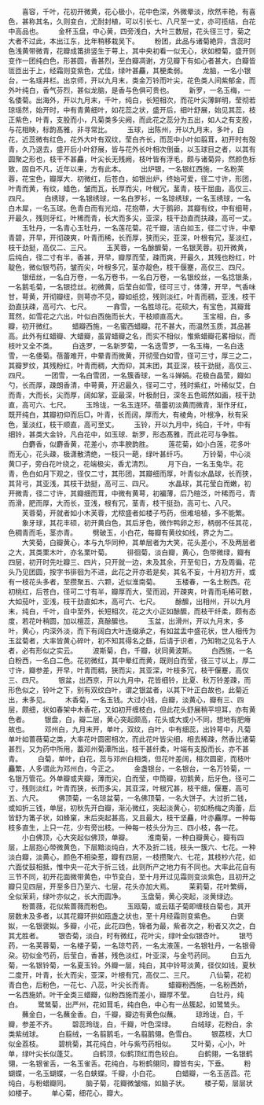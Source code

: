 <!-- { "loadSidebar": true } -->
　　喜容，千叶，花初开微黄，花心极小，花中色深，外微晕淡，欣然丰艳，有喜色，甚称其名，久则变白，尤耐封植，可以引长七、八尺至一丈，亦可揽结，白花中高品也。
　　金杯玉盘，中心黄，四旁浅白，大叶三数层，花头径三寸，菊之大者不过此，本出江东，比年稍移栽吴下。
　　粉团，此品与诸菊絶异，含蕊时色浅黄带微青，花瓣成筩排竖生于萼上，其中央初看一似无心，状如橙菊，盛开则变作一团纯白色，形甚圆，香甚烈，至白瓣凋谢，方见瓣下有如心者甚大，白瓣皆匼匝出于上，经霜则变紫色，尤佳，绿叶甚麤，其梗柔弱。
　　龙脑，一名小银台，一名瑶井栏。出京师，开以九月末，类金万铃而叶尖，花色类人间紫郁金，而外叶纯白，香气芬烈，甚似龙脑，是香与色俱可贵也。
　　新罗，一名玉梅，一名倭菊。出海外，开以九月末，千叶，纯白，长短相次，而花叶尖薄鲜明，莹彻若琼瑶然，始开时，中有青黄细叶，如花蕊之状，盛开后，细叶舒展，始见其蕊，枝正紫色，叶青，支股而小，凡菊类多尖阙，而此花之蕊分为五出，如人之有支股，与花相映，标韵髙雅，非寻常比。
　　玉球，出陈州，开以九月末，多叶，白花，近蕊微有红色，花外大叶有双纹，莹白齐长，而蕊中小叶如翦茸，初开时有殻青，久乃退去，盛开后小叶舒展，皆与花外长叶相次倒垂，以玉球目之者，以其有圆聚之形也，枝干不甚麤，叶尖长无残阙，枝叶皆有浮毛，颇与诸菊异，然颜色标致，固自不凡，近年以来，方有此本。
　　出炉银，一名银红西施，一名粉芙蓉，花宝色，瓣厚大．初微红，后苍白，如银出炉，终始可爱，径二寸许，形团，叶青而黄，有纹，蜡色，皱而瓦，长厚而尖，叶根冗，茎青，枝干屈曲，高仅三、四尺。
　　白绣球，一名银绣球，一名白罗衫，一名琼绣球，一名玉绣球，一名白木犀，一名玉球。色青白而有光焰，花抱蔕，大于鹅卵，其瓣有纹，中有细萼，开最久，残则牙红，叶稀而青，长大而多尖，亚深，枝干劲直而扶疎，高可一丈。
　　玉牡丹，一名青心玉牡丹，一名莲花菊。花千瓣，洁白如玉，径二寸许，中晕青碧，开早，开彻疎爽，叶青而稀，长而厚，狭而尖，亚深，叶根有冗，茎淡红，枝干劲挺，高仅二、三尺。
　　玉芙蓉，一名酴醿菊，一名银芙蓉。初开微黄，后纯白，径二寸有半，香甚，开早，瓣厚而莹，疎而爽，开最久，其残也粉红，叶靛色，微似银芍药，皱而尖，叶根多冗，茎亦靛色，枝干偃蹇，高仅三、四尺。
　　银纽丝，一名白万卷，一名万卷书，一名白万卷，一名银绞丝，一名捻银条，一名鹅毛菊，一名银捻丝。初微黄，后莹白如雪，径可三寸，体薄，开早，气香味甘，萼黄，开彻瓣纽，则萼亦不见，瓣如纸捻，残则淡红，叶青而稠，亚浅，枝干劲直扶疎，高可六、七尺。
　　一搻雪，一名胜琼花。花硕大，有宝色，其瓣茸茸然，如雪花之六出，叶似白西施而长大，干枝顺直高大。
　　玉宝相，白，多瓣，初开微红。
　　蜡瓣西施，一名蜜西蜡瓣。花不甚大，而温然玉质，其品甚高。此外有红蜡瓣、大蜡瓣，虽冐蜡瓣之名，而实不相似，惟紫蜡瓣花畧相似，而枝叶又全不类。
　　白迭罗，一名新罗菊，一名迭雪罗，一名玉梅，一名白迭雪，一名倭菊。蓓蕾难开，中晕青而微黄，开彻莹白如雪，径可三寸，厚三之二，其瓣罗纹，其残粉红，叶青而稠，大而仰，其末团，其亚深，枝干劲挺，高仅三、四尺。
　　一团雪，一名白雪团，一名簇香球，一名斗婵娟。花极白晶莹，瓣如勺，长而厚，疎朗香清，中萼黄，开迟最久，径可二寸，残时紫红，叶稀似艾，白而青，大而长，尖而厚，阔如掌，亚最深，叶极耐日，深冬五色斑然如画，枝干劲直，高可六、七尺。
　　玉玲珑，一名玉连环。蓓蕾初淡黄而微青，渐作牙红，既开纯白，其瓣初仰而后□，叶青，长而阔，厚而大，有棱角，叶根净，秋有采色，茎淡红，枝干顺直，高可至丈。
　　玉铃，开以九月中，纯白，千叶，中有细铃，甚类大金铃，凡白花中，如玉球、新罗，形态髙雅，而此花可与争胜。
　　白麝香，似麝香黄，花差小，亦丰腴韵胜。
　　莲花菊，如小白莲，花多叶而无心，花头疎，极潇散清绝，一枝只一葩，绿叶甚纤巧。
　　万铃菊，中心淡黄□子，旁白花叶绕之，花端极尖，香尤清烈。
　　月下白，一名玉兔华。花青，色白如月下观之，径仅二寸，其形团，其瓣细而厚，叶青似水晶球，长而狭，其背弓，其亚浅，其枝干劲挺，高可三、四尺。
　　水晶球，其花莹白而嫩，初开微青，径二寸许，其瓣细而茸，中微有黄萼，初褊薄，后乃暄泛，叶稀而弓，青而滑，肥而厚，大而长，亚浅，根有冗，茎青，枝干挺劲，高可七、八尺。
　　芙蓉菊，开就者如小木芙蓉，尤秾盛者如楼子芍药，但难培植，多不能繁。
　　象牙球，其花丰硕，初开黄白色，其后牙色，微作鸭卵之形，柄弱不任其花，色稠青而毛，茎亦青。
　　劈破玉，小白花，每瓣有黄纹如线，界之为二。
　　大笑菊，白瓣黄心，本与九华同种，其单层者为大笑，花头差小，不及两层者之大，其类栗木叶，亦名栗叶菊。
　　徘徊菊，淡白瓣，黄心，色带微绿，瓣有四层，初开时先吐瓣三、四片，只开就一边，未及其余，开至旬日，方及周徧，花头乃见团圆，按字书徘徊为不进，此花之开亦若是矣，其名不妄，十月初方开，或有一枝花头多者，至攒聚五、六颗，近似淮南菊。
　　玉楼春，一名土粉西。花初桃红，后苍白，径可二寸有半，瓣厚而大，莹而润，开疎爽，叶青而毛稀可数，大如茄叶，亚浅，枝干劲直如木，高可六、七尺。
　　酴醿，出相州，开以九月末，纯白，千叶，自中至外，长短相次，花之大小正如酴醿，而枝干纤柔，颇有态度，若花叶稍圆，加以檀蕊，真酴醿也。
　　玉盆，出滑州，开以九月末，多叶，黄心，内深外淡，而下有阔白大叶连缀承之，有如盆盂中盛花状，世人相传为玉盆菊者，大率皆黄心碎叶，初不知其得名之繇，后请于识者，乃知物之见名于人者，必有形似之实云。
　　波斯菊，白，千瓣，状同黄波斯。
　　白西施，一名白粉西，一名白二色。花初微红，其中晕红而黄，既则白而莹，径三寸以上，厚二寸许，瓣参差，开早，叶青而稠，狭而尖，其亚深，叶枝多冗，枝干偃蹇，高仅三、四尺。
　　银盆，出西京，开以九月中，花皆细铃，比夏、秋万铃差疎，而形色似之，铃叶之下，别有双纹白叶，谓之银盆者，以其下叶正白故也，此菊近出，未多见。
　　木香菊，一名玉钱。大过小钱，白瓣，淡黄心，瓣有三、四层，颇细，状如春架中木香花，又如初开缠枝白，但此花头舒展稍平坦耳，亦有黄色者。
　　银盘，白，瓣二层，黄心突起颇高，花头或大或小不同，想地有肥瘠故也。
　　邓州白，九月末开，单叶，双纹，白叶，中有细蕊，出铃萼中，凡菊单叶如蔷薇菊之类，大率花叶圆密相次，而此花叶皆尖细，相去稀疎，然香比诸菊甚烈，又为药中所用，葢邓州菊潭所出，枝干甚纤柔，叶端有支股而长，亦不甚青。
　　白菊，单叶，白花，蕊与邓州白相类，但花叶差阔，相次圆密，而枝叶麤繁，人多谓此为邓州白，今正之。
　　金盏银台，一名银台，一名万铃菊，一名银万管花。外单瓣或夹瓣，薄而尖，白而莹，中筒瓣，初鹅黄，后牙色，径可二寸，残则淡红，叶青而狭，长而多尖，其亚深，叶根冗甚，枝干细，偃蹇，高可五、六尺。
　　佛顶菊，一名琼盆菊，一名佛顶菊，一名大饼子。大过折二钱，或如折三钱，单层，初秋先开白瓣，渐沁微红，突起淡黄心，初如杨梅之肉蕾，后皆舒为筩子状，如蜂窠，末后突起甚高，又且最大，枝干坚麤，叶亦麤厚。一种每枝多直生，上只一花，少有旁出枝。一种每一枝头分为三、四小枝，各一花。
　　小白佛顶，心大突起似佛顶，单瓣。
　　淮南菊，一种白瓣黄心，瓣有四层，上层抱心带微黄色，下层黯淡纯白，大不及折二钱，枝头一簇六、七花。一种淡白瓣，淡黄心，颜色不相染惹，瓣有四层，一枝攒聚六、七花，其枝杪六花，如六面仗鼓相抵，惟中央一花大于折三钱，此则所产之地力有不同也。大率此花自有三节不同，初开花面微带黄色，中节变白，至十月开过见霜则变淡紫色，且初开之瓣只见四层，开至多日乃至六、七层，花头亦加大焉。
　　茉莉菊，花叶繁缛，全似茉莉，绿叶亦似之，长大而圆净。
　　玉盘菊，黄心突起，淡黄绿边。
　　粉蔷薇，花似紫蔷薇而粉色。
　　玉瓯菊，或云瓯子菊即缠枝白菊也，其开层数未及多者，以其花瓣环拱如瓯盏之状也，至十月经霜则变紫色。
　　白褒姒，一名银褒姒。多瓣，小花，此花四色，锦者为最，紫者次之，粉者又次之，白其尤胜者。
　　银杏菊，淡白，时有微红，花叶尖，绿叶全似银杏叶。
　　银芍药，一名芙蓉菊，一名楼子菊，一名琼芍药，一名太液莲，一名银牡丹，一名银骨朶。初似金芍药，后莹白，香甚，残色淡红，叶亚深，与金芍药同。
　　白五九菊，一名银铃菊，一名夏玉铃。外瓣一层，纯白，其中铃萼淡黄，径仅如钱，夏秋二度开，叶青，长大而尖，亚深，叶根有冗，高仅二、三尺。
　　八仙菊，花初青白色，后粉色，一花七、八蕊，叶尖长而青。
　　蜡瓣粉西施，一名粉西娇，一名西施娇。叶干全类三蜡瓣，似粉西施而差小，瓣厚不莹。
　　白牡丹，纯白。
　　鹭鸶菊，出严州，花如茸毛，纯白色，中心有一丛簇起，如鹭鸶头。
　　蘸金白，一名蘸金香。白，千瓣，瓣边有黄色似蘸。
　　琼玲珑，白，千瓣，参差不齐。
　　碧蕊玲珑，白，千瓣，叶色深绿。
　　白绒球，花粉白，余类紫绒球。
　　白翦绒，一名翦鹅毛，一名翦鹅翎。色雪白。
　　银荔枝，大□似金荔枝。
　　碧桃菊，其花纯白，叶与紫芍药相似。
　　艾叶菊，心小，叶单，绿叶尖长似蓬艾。
　　白鹤顶，似鹤顶红而色较白。
　　白鹤翎，一名银鹤翎，一名银雀舌，一名玉雀舌。花纯白，与粉鹤翎同，瓣皆有尖，下垂。
　　粉蝴蝶，一名玉蝴蝶，一名白蛱蝶。千瓣，小白花。
　　白蜡瓣，一名玉菡蓞。花纯白，与粉蜡瓣同。
　　脑子菊，花瓣微皱缩，如脑子状。
　　楼子菊，层层状如楼子。
　　单心菊，细花心，瓣大。
